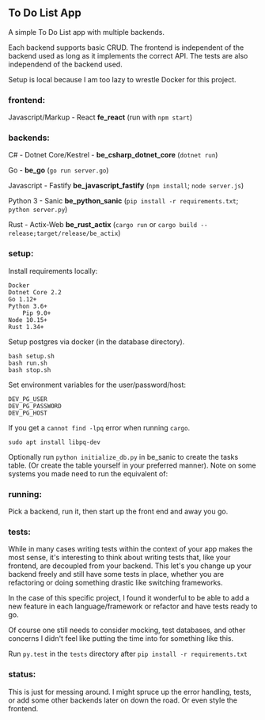 ## To Do List App

A simple To Do List app with multiple backends.

Each backend supports basic CRUD.
The frontend is independent of the backend used as long as it implements the 
correct API.
The tests are also independend of the backend used.

Setup is local because I am too lazy to wrestle Docker for this project.

### frontend:
Javascript/Markup - React **fe_react** (run with `npm start`)

### backends:

C# - Dotnet Core/Kestrel - **be_csharp_dotnet_core** (`dotnet run`)

Go - **be_go** (`go run server.go`)

Javascript - Fastify **be_javascript_fastify** (`npm install`; `node server.js`)

Python 3 - Sanic **be_python_sanic** (`pip install -r requirements.txt`; `python server.py`)

Rust - Actix-Web **be_rust_actix** (`cargo run` or `cargo build --release;target/release/be_actix`)

### setup:

Install requirements locally:

    Docker
    Dotnet Core 2.2
    Go 1.12+
    Python 3.6+
        Pip 9.0+
    Node 10.15+
    Rust 1.34+

Setup postgres via docker (in the database directory).

    bash setup.sh
    bash run.sh
    bash stop.sh

Set environment variables for the user/password/host:
    
    DEV_PG_USER
    DEV_PG_PASSWORD
    DEV_PG_HOST

If you get a `cannot find -lpq` error when running `cargo`.

    sudo apt install libpq-dev

Optionally run `python initialize_db.py` in be_sanic to create the tasks table.
(Or create the table yourself in your preferred manner).
Note on some systems you made need to run the equivalent of:

### running:
Pick a backend, run it, then start up the front end and away you go.

### tests:
While in many cases writing tests within the context of your app makes the most
sense, it's interesting to think about writing tests that, like your frontend,
are decoupled from your backend. This let's you change up your backend freely 
and still have some tests in place, whether you are refactoring or doing 
something drastic like switching frameworks.

In the case of this specific project, I found it wonderful to be able to add a
new feature in each language/framework or refactor and have tests ready to go.

Of course one still needs to consider mocking, test databases, and other
concerns I didn't feel like putting the time into for something like this.

Run `py.test` in the `tests` directory after `pip install -r requirements.txt`

### status:
This is just for messing around. I might spruce up the error handling, tests,
or add some other backends later on down the road. Or even style the frontend.
